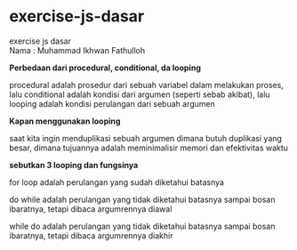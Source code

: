 # exercise-js-dasar
exercise js dasar
<br>
Nama : Muhammad Ikhwan Fathulloh
<br>

<b>Perbedaan dari procedural, conditional, da looping</b>
<br>
<p>procedural adalah prosedur dari sebuah variabel dalam melakukan proses, lalu conditional adalah kondisi dari argumen (seperti sebab akibat), lalu looping adalah kondisi perulangan dari sebuah argumen</p>

<b>Kapan menggunakan looping</b>
<br>
<p>saat kita ingin menduplikasi sebuah argumen dimana butuh duplikasi yang besar, dimana tujuannya adalah meminimalisir memori dan efektivitas waktu</p>

<b>sebutkan 3 looping dan fungsinya</b>
<br>
<p>for loop adalah perulangan yang sudah diketahui batasnya</p>
<p>do while adalah perulangan yang tidak diketahui batasnya sampai bosan ibaratnya, tetapi dibaca argumrennya diawal</p>
<p>while do adalah perulangan yang tidak diketahui batasnya sampai bosan ibaratnya, tetapi dibaca argumrennya diakhir</p>
